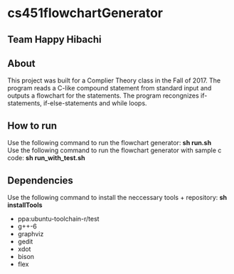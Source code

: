# cs451flowchartGenerator
<h2>Team Happy Hibachi</h2>
<h2>About</h2>
This project was built for a Complier Theory class in the Fall of 2017. The program reads a C-like compound statement from standard input and outputs a flowchart for the statements. The program recongnizes if-statements, if-else-statements and while loops. 

<h2>How to run</h2>
Use the following command to run the flowchart generator: <b>sh run.sh </b><br>
Use the following command to run the flowchart generator with sample c code: <b>sh run_with_test.sh </b>

<h2>Dependencies </h2>
Use the following command to install the neccessary tools + repository: <b>sh installTools </b>
<ul>
<li>ppa:ubuntu-toolchain-r/test</li>
<li>g++-6</li>
<li>graphviz</li>
<li>gedit</li>
<li>xdot</li>
<li>bison</li>
<li>flex</li>
</ul>
